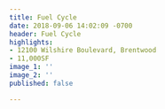 ```yaml
---
title: Fuel Cycle
date: 2018-09-06 14:02:09 -0700
header: Fuel Cycle
highlights:
- 12100 Wilshire Boulevard, Brentwood
- 11,000SF
image_1: ''
image_2: ''
published: false

---
```

